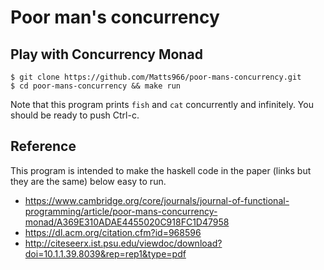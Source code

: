 # Poor man's concurrency

## Play with Concurrency Monad

```
$ git clone https://github.com/Matts966/poor-mans-concurrency.git
$ cd poor-mans-concurrency && make run
```

Note that this program prints `fish` and `cat` concurrently and infinitely. You should be ready to push Ctrl-c.

## Reference

This program is intended to make the haskell code in the paper (links but they are the same) below easy to run.

- https://www.cambridge.org/core/journals/journal-of-functional-programming/article/poor-mans-concurrency-monad/A369E310ADAE4455020C918FC1D47958
- https://dl.acm.org/citation.cfm?id=968596
- http://citeseerx.ist.psu.edu/viewdoc/download?doi=10.1.1.39.8039&rep=rep1&type=pdf
